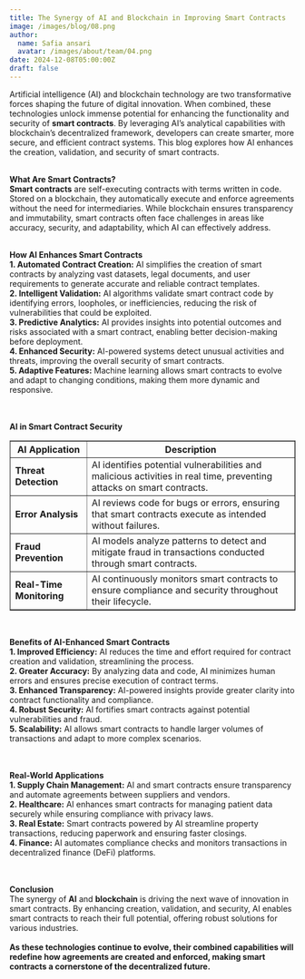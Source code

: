 ```yaml
---
title: The Synergy of AI and Blockchain in Improving Smart Contracts
image: /images/blog/08.png
author:
  name: Safia ansari
  avatar: /images/about/team/04.png
date: 2024-12-08T05:00:00Z
draft: false
---
```


Artificial intelligence (AI) and blockchain technology are two transformative forces shaping the future of digital innovation. When combined, these technologies unlock immense potential for enhancing the functionality and security of <b>smart contracts</b>. By leveraging AI’s analytical capabilities with blockchain’s decentralized framework, developers can create smarter, more secure, and efficient contract systems. This blog explores how AI enhances the creation, validation, and security of smart contracts.
<br/><br/>

<b>What Are Smart Contracts?</b>
<br/>
<b>Smart contracts</b> are self-executing contracts with terms written in code. Stored on a blockchain, they automatically execute and enforce agreements without the need for intermediaries. While blockchain ensures transparency and immutability, smart contracts often face challenges in areas like accuracy, security, and adaptability, which AI can effectively address.
<br/><br/>

<b>How AI Enhances Smart Contracts</b>
<br/>
<b>1. Automated Contract Creation:</b> AI simplifies the creation of smart contracts by analyzing vast datasets, legal documents, and user requirements to generate accurate and reliable contract templates.  
<b>2. Intelligent Validation:</b> AI algorithms validate smart contract code by identifying errors, loopholes, or inefficiencies, reducing the risk of vulnerabilities that could be exploited.  
<b>3. Predictive Analytics:</b> AI provides insights into potential outcomes and risks associated with a smart contract, enabling better decision-making before deployment.  
<b>4. Enhanced Security:</b> AI-powered systems detect unusual activities and threats, improving the overall security of smart contracts.  
<b>5. Adaptive Features:</b> Machine learning allows smart contracts to evolve and adapt to changing conditions, making them more dynamic and responsive.  
<br/><br/>

<b>AI in Smart Contract Security</b>
<br/>
<table border="1" cellspacing="0" cellpadding="5">
    <thead>
        <tr>
            <th><b>AI Application</b></th>
            <th><b>Description</b></th>
        </tr>
    </thead>
    <tbody>
        <tr>
            <td><b>Threat Detection</b></td>
            <td>AI identifies potential vulnerabilities and malicious activities in real time, preventing attacks on smart contracts.</td>
        </tr>
        <tr>
            <td><b>Error Analysis</b></td>
            <td>AI reviews code for bugs or errors, ensuring that smart contracts execute as intended without failures.</td>
        </tr>
        <tr>
            <td><b>Fraud Prevention</b></td>
            <td>AI models analyze patterns to detect and mitigate fraud in transactions conducted through smart contracts.</td>
        </tr>
        <tr>
            <td><b>Real-Time Monitoring</b></td>
            <td>AI continuously monitors smart contracts to ensure compliance and security throughout their lifecycle.</td>
        </tr>
    </tbody>
</table>
<br/>

<b>Benefits of AI-Enhanced Smart Contracts</b>
<br/>
<b>1. Improved Efficiency:</b> AI reduces the time and effort required for contract creation and validation, streamlining the process.  
<b>2. Greater Accuracy:</b> By analyzing data and code, AI minimizes human errors and ensures precise execution of contract terms.  
<b>3. Enhanced Transparency:</b> AI-powered insights provide greater clarity into contract functionality and compliance.  
<b>4. Robust Security:</b> AI fortifies smart contracts against potential vulnerabilities and fraud.  
<b>5. Scalability:</b> AI allows smart contracts to handle larger volumes of transactions and adapt to more complex scenarios.  
<br/><br/>

<b>Real-World Applications</b>
<br/>
<b>1. Supply Chain Management:</b> AI and smart contracts ensure transparency and automate agreements between suppliers and vendors.  
<b>2. Healthcare:</b> AI enhances smart contracts for managing patient data securely while ensuring compliance with privacy laws.  
<b>3. Real Estate:</b> Smart contracts powered by AI streamline property transactions, reducing paperwork and ensuring faster closings.  
<b>4. Finance:</b> AI automates compliance checks and monitors transactions in decentralized finance (DeFi) platforms.  
<br/><br/>

<b>Conclusion</b>
<br/>
The synergy of <b>AI</b> and <b>blockchain</b> is driving the next wave of innovation in smart contracts. By enhancing creation, validation, and security, AI enables smart contracts to reach their full potential, offering robust solutions for various industries.  
<br/>
<b>As these technologies continue to evolve, their combined capabilities will redefine how agreements are created and enforced, making smart contracts a cornerstone of the decentralized future.</b>
